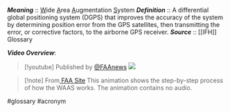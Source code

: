 ***Meaning*** :: <u>W</u>ide <u>A</u>rea <u>A</u>ugmentation <u>S</u>ystem
***Definition***    :: A differential global positioning system (DGPS) that improves the accuracy of the system by determining position error from the GPS satellites, then transmitting the error, or corrective factors, to the airborne GPS receiver.
***Source***         :: [[IFH]] Glossary

***Video Overview***:
> [!youtube] Published by [@FAAnews](https://www.youtube.com/@FAAnews)
> ![](https://www.youtube.com/watch?v=_MhfaQma5SA)

> [!note] From[ FAA Site](https://www.faa.gov/about/office_org/headquarters_offices/ato/service_units/techops/navservices/gnss/waas/howitworks)
> This animation shows the step-by-step process of how the WAAS works. The animation contains no audio.

#glossary #acronym